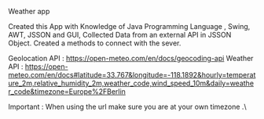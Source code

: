 Weather app

Created this App with Knowledge of Java Programming Language , Swing, AWT, JSSON and GUI,
Collected Data from an external API in JSSON Object.
Created a methods to connect with the sever.

Geolocation API : https://open-meteo.com/en/docs/geocoding-api
Weather API : https://open-meteo.com/en/docs#latitude=33.767&longitude=-118.1892&hourly=temperature_2m,relative_humidity_2m,weather_code,wind_speed_10m&daily=weather_code&timezone=Europe%2FBerlin

Important : When using the url make sure you are at your own timezone .\




